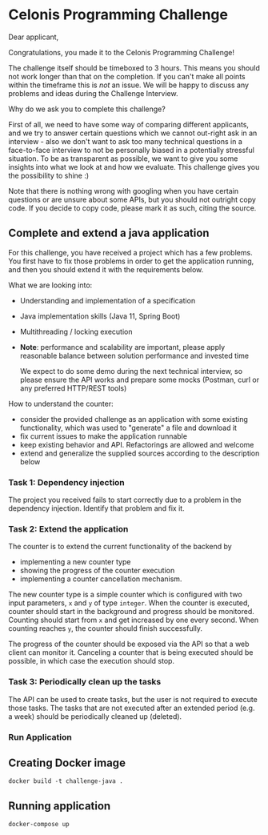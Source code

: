 # Celonis Programming Challenge

Dear applicant,

Congratulations, you made it to the Celonis Programming Challenge!

The challenge itself should be timeboxed to 3 hours. This means you should not work longer than that on the completion.
If you can't make all points within the timeframe this is _not_ an issue. We will be happy to discuss any problems and ideas during the Challenge Interview.

Why do we ask you to complete this challenge?

First of all, we need to have some way of comparing different applicants, and we try to answer certain questions which
we cannot out-right ask in an interview - also we don't want to ask too many technical questions
in a face-to-face interview to not be personally biased in a potentially stressful situation.
To be as transparent as possible, we want to give you some insights into what we look at and how we evaluate.
This challenge gives you the possibility to shine :)

Note that there is nothing wrong with googling when you have certain questions or are unsure about some APIs,
but you should not outright copy code. If you decide to copy code, please mark it as such, citing the source.

## Complete and extend a java application

For this challenge, you have received a project which has a few problems.
You first have to fix those problems in order to get the application running, and then you should extend it with the requirements below.

What we are looking into:
  - Understanding and implementation of a specification
  - Java implementation skills (Java 11, Spring Boot)
  - Multithreading / locking execution
  - **Note**: performance and scalability are important, please apply reasonable balance between solution performance and invested time

      We expect to do some demo during the next technical interview,
      so please ensure the API works and prepare some mocks
      (Postman, curl or any preferred HTTP/REST tools)

How to understand the counter:
  - consider the provided challenge as an application with some existing functionality,
    which was used to "generate" a file and download it
  - fix current issues to make the application runnable
  - keep existing behavior and API. Refactorings are allowed and welcome
  - extend and generalize the supplied sources according to the description below


### Task 1: Dependency injection

The project you received fails to start correctly due to a problem in the dependency injection.
Identify that problem and fix it.

### Task 2: Extend the application

The counter is to extend the current functionality of the backend by
- implementing a new counter type
- showing the progress of the counter execution
- implementing a counter cancellation mechanism.

The new counter type is a simple counter which is configured with two input parameters, `x` and `y` of type `integer`.
When the counter is executed, counter should start in the background and progress should be monitored.
Counting should start from `x` and get increased by one every second.
When counting reaches `y`, the counter should finish successfully.

The progress of the counter should be exposed via the API so that a web client can monitor it.
Canceling a counter that is being executed should be possible, in which case the execution should stop.

### Task 3: Periodically clean up the tasks

The API can be used to create tasks, but the user is not required to execute those tasks.
The tasks that are not executed after an extended period (e.g. a week) should be periodically cleaned up (deleted).


### Run Application

## Creating Docker image 
``` docker build -t challenge-java . ```

## Running application
``` docker-compose up ```

